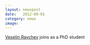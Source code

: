 ```yaml
---
layout: newspost
date:   2012-09-01
category: news
image: 
---
```


[Veselin Raychev]({{"/raychev"|relative_url}}) joins as a PhD student